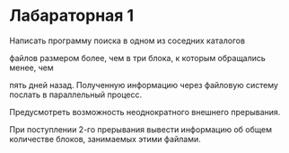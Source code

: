 # Лабараторная 1
Написать программу поиска в одном из соседних каталогов 

файлов размером более, чем в три блока, к которым обращались менее, чем 

пять дней назад. Полученную информацию через файловую систему послать в параллельный процесс. 

Предусмотреть возможность неоднократного внешнего прерывания. 

При поступлении 2-го прерывания вывести информацию об общем количестве блоков, занимаемых этими файлами.

